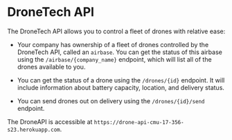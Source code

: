 # DroneTech API

The DroneTech API allows you to control a fleet of drones
with relative ease:

* Your company has ownership of a fleet of drones controlled by
  the DroneTech API, called an `airbase`.  You can get the status of this
  airbase using the `/airbase/{company_name}` endpoint, which
  will list all of the drones available to you.

* You can get the status of a drone using the `/drones/{id}` endpoint. It will
include information about battery capacity, location, and delivery status.

* You can send drones out on delivery using the `/drones/{id}/send` endpoint.

The DroneAPI is accessible at `https://drone-api-cmu-17-356-s23.herokuapp.com`.
